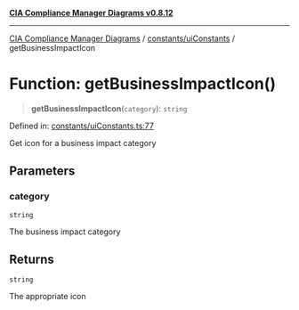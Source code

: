 [**CIA Compliance Manager Diagrams v0.8.12**](../../../README.md)

***

[CIA Compliance Manager Diagrams](../../../modules.md) / [constants/uiConstants](../README.md) / getBusinessImpactIcon

# Function: getBusinessImpactIcon()

> **getBusinessImpactIcon**(`category`): `string`

Defined in: [constants/uiConstants.ts:77](https://github.com/Hack23/cia-compliance-manager/blob/e7811142a771ec75716a7ce3a0d60f18cb91cd06/src/constants/uiConstants.ts#L77)

Get icon for a business impact category

## Parameters

### category

`string`

The business impact category

## Returns

`string`

The appropriate icon
